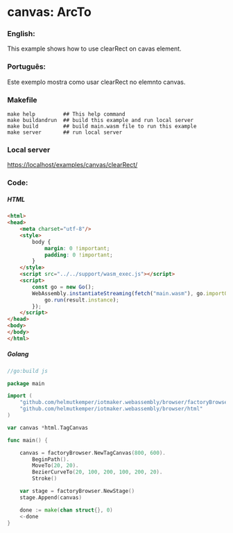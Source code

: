 # canvas: ArcTo

### English:

This example shows how to use clearRect on cavas element.

### Português:

Este exemplo mostra como usar clearRect no elemnto canvas.

### Makefile

```shell
make help         ## This help command
make buildandrun  ## build this example and run local server
make build        ## build main.wasm file to run this example
make server       ## run local server
```

### Local server

[https://localhost/examples/canvas/clearRect/](https://localhost/examples/canvas/clearRect/)

### Code:

##### HTML

```html
<html>
<head>
    <meta charset="utf-8"/>
    <style>
        body {
            margin: 0 !important;
            padding: 0 !important;
        }
    </style>
    <script src="../../support/wasm_exec.js"></script>
    <script>
        const go = new Go();
        WebAssembly.instantiateStreaming(fetch("main.wasm"), go.importObject).then((result) => {
            go.run(result.instance);
        });
    </script>
</head>
<body>
</body>
</html>
```

##### Golang

```go
//go:build js

package main

import (
	"github.com/helmutkemper/iotmaker.webassembly/browser/factoryBrowser"
	"github.com/helmutkemper/iotmaker.webassembly/browser/html"
)

var canvas *html.TagCanvas

func main() {

	canvas = factoryBrowser.NewTagCanvas(800, 600).
		BeginPath().
		MoveTo(20, 20).
		BezierCurveTo(20, 100, 200, 100, 200, 20).
		Stroke()

	var stage = factoryBrowser.NewStage()
	stage.Append(canvas)

	done := make(chan struct{}, 0)
	<-done
}
```
